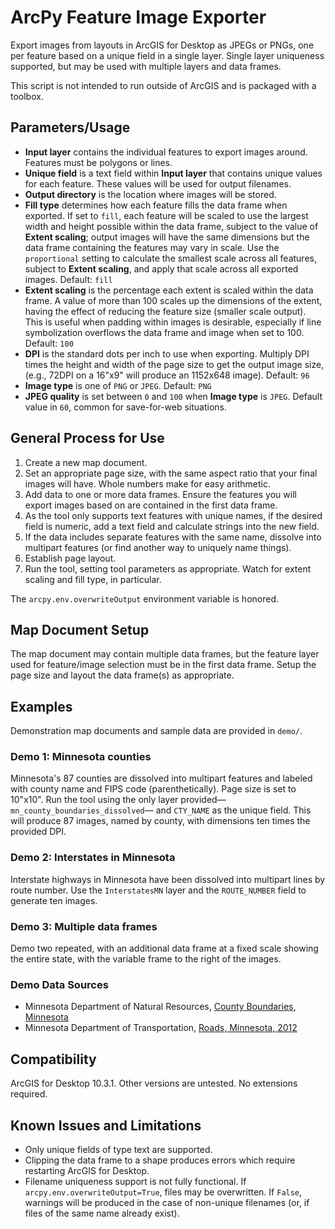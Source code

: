 # ArcPy Feature Image Exporter

Export images from layouts in ArcGIS for Desktop as JPEGs or PNGs, one
per feature based on a unique field in a single layer. Single layer uniqueness supported, but may be used with multiple layers and data frames.

This script is not intended to run outside of ArcGIS and is packaged with a toolbox.

## Parameters/Usage

* __Input layer__ contains the individual features to export images around. Features must be polygons or lines.
* __Unique field__ is a text field within __Input layer__ that contains unique values for each feature. These values will be used for output filenames.
* __Output directory__ is the location where images will be stored.
* __Fill type__ determines how each feature fills the data frame when exported. If set to `fill`, each feature will be scaled to use the largest width and height possible within the data frame, subject to the value of __Extent scaling__; output images will have the same dimensions but the data frame containing the features may vary in scale. Use the `proportional` setting to calculate the smallest scale across all features, subject to __Extent scaling__, and apply that scale across all exported images. Default: `fill`
* __Extent scaling__ is the percentage each extent is scaled within the data frame. A value of more than 100 scales up the dimensions of the extent, having the effect of reducing the feature size (smaller scale output). This is useful when padding within images is desirable, especially if line symbolization overflows the data frame and image when set to 100. Default: `100`
* __DPI__ is the standard dots per inch to use when exporting. Multiply DPI times the height and width of the page size to get the output image size, (e.g., 72DPI on a 16"x9" will produce an 1152x648 image). Default: `96`
* __Image type__ is one of `PNG` or `JPEG`. Default: `PNG`
* __JPEG quality__ is set between `0` and `100` when __Image type__ is `JPEG`. Default value in `60`, common for save-for-web situations.

## General Process for Use

1. Create a new map document.
1. Set an appropriate page size, with the same aspect ratio that your final images will have. Whole numbers make for easy arithmetic.
1. Add data to one or more data frames. Ensure the features you will export images based on are contained in the first data frame.
1. As the tool only supports text features with unique names, if the desired field is numeric, add a text field and calculate strings into the new field.
1. If the data includes separate features with the same name, dissolve into multipart features (or find another way to uniquely name things).
1. Establish page layout.
1. Run the tool, setting tool parameters as appropriate. Watch for extent scaling and fill type, in particular.

The `arcpy.env.overwriteOutput` environment variable is honored.

## Map Document Setup

The map document may contain multiple data frames, but the feature layer used for feature/image selection must be in the first data frame. Setup the page size and layout the data frame(s) as appropriate.

## Examples
Demonstration map documents and sample data are provided in `demo/`.

### Demo 1: Minnesota counties
Minnesota's 87 counties are dissolved into multipart features and labeled with county name and FIPS code (parenthetically). Page size is set to 10"x10". Run the tool using the only layer provided&mdash;`mn_county_boundaries_dissolved`&mdash; and `CTY_NAME` as the unique field. This will produce 87 images, named by county, with dimensions ten times the provided DPI.

### Demo 2: Interstates in Minnesota
Interstate highways in Minnesota have been dissolved into multipart lines by route number. Use the `InterstatesMN` layer and the `ROUTE_NUMBER` field to generate ten images.

### Demo 3: Multiple data frames
Demo two repeated, with an additional data frame at a fixed scale showing the entire state, with the variable frame to the right of the images.

### Demo Data Sources
* Minnesota Department of Natural Resources, [County Boundaries, Minnesota](https://gisdata.mn.gov/dataset/bdry-counties-in-minnesota)
* Minnesota Department of Transportation, [Roads, Minnesota, 2012](https://gisdata.mn.gov/dataset/trans-roads-mndot-tis)

## Compatibility
ArcGIS for Desktop 10.3.1. Other versions are untested. No extensions required.

## Known Issues and Limitations
* Only unique fields of type text are supported.
* Clipping the data frame to a shape produces errors which require restarting ArcGIS for Desktop.
* Filename uniqueness support is not fully functional. If `arcpy.env.overwriteOutput=True`, files may be overwritten. If `False`, warnings will be produced in the case of non-unique filenames (or, if files of the same name already exist).

